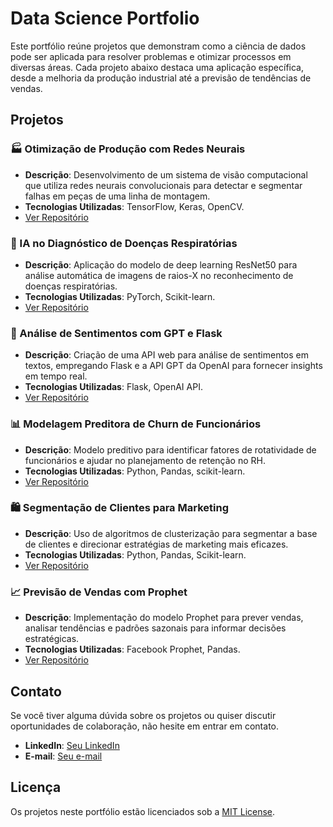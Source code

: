 # Data Science Portfolio

Este portfólio reúne projetos que demonstram como a ciência de dados pode ser aplicada para resolver problemas e otimizar processos em diversas áreas. Cada projeto abaixo destaca uma aplicação específica, desde a melhoria da produção industrial até a previsão de tendências de vendas.

## Projetos

### 🏭 Otimização de Produção com Redes Neurais
- **Descrição**: Desenvolvimento de um sistema de visão computacional que utiliza redes neurais convolucionais para detectar e segmentar falhas em peças de uma linha de montagem.
- **Tecnologias Utilizadas**: TensorFlow, Keras, OpenCV.
- [Ver Repositório](#)

### 🏥 IA no Diagnóstico de Doenças Respiratórias
- **Descrição**: Aplicação do modelo de deep learning ResNet50 para análise automática de imagens de raios-X no reconhecimento de doenças respiratórias.
- **Tecnologias Utilizadas**: PyTorch, Scikit-learn.
- [Ver Repositório](https://github.com/lucasjsbarbosa/reconhecimento-de-doencas-respiratorias-atraves-de-raios-x)

### 💬 Análise de Sentimentos com GPT e Flask
- **Descrição**: Criação de uma API web para análise de sentimentos em textos, empregando Flask e a API GPT da OpenAI para fornecer insights em tempo real.
- **Tecnologias Utilizadas**: Flask, OpenAI API.
- [Ver Repositório](https://github.com/lucasjsbarbosa/analise-de-sentimento-com-python-flask-e-api-da-open-ai)

### 📊 Modelagem Preditora de Churn de Funcionários
- **Descrição**: Modelo preditivo para identificar fatores de rotatividade de funcionários e ajudar no planejamento de retenção no RH.
- **Tecnologias Utilizadas**: Python, Pandas, scikit-learn.
- [Ver Repositório](https://github.com/lucasjsbarbosa/previsao-de-churn-de-funcionarios)

### 🛍️ Segmentação de Clientes para Marketing
- **Descrição**: Uso de algoritmos de clusterização para segmentar a base de clientes e direcionar estratégias de marketing mais eficazes.
- **Tecnologias Utilizadas**: Python, Pandas, Scikit-learn.
- [Ver Repositório](https://github.com/lucasjsbarbosa/clusterizacao-de-clientes-para-estrategia-de-marketing)

### 📈 Previsão de Vendas com Prophet
- **Descrição**: Implementação do modelo Prophet para prever vendas, analisar tendências e padrões sazonais para informar decisões estratégicas.
- **Tecnologias Utilizadas**: Facebook Prophet, Pandas.
- [Ver Repositório](https://github.com/lucasjsbarbosa/series-temporais-vendas-de-uma-loja)

## Contato
Se você tiver alguma dúvida sobre os projetos ou quiser discutir oportunidades de colaboração, não hesite em entrar em contato.

- **LinkedIn**: [Seu LinkedIn](https://github.com/lucasjsbarbosa)
- **E-mail**: [Seu e-mail](lucasbarbosa_182@hotmail.com)

## Licença
Os projetos neste portfólio estão licenciados sob a [MIT License](LICENSE).

